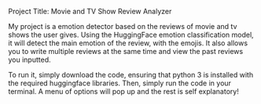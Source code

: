 Project Title: Movie and TV Show Review Analyzer

My project is a emotion detector based on the reviews of movie and tv shows the user gives. Using the HuggingFace emotion classification model, it will detect the main emotion of the review, with the emojis. It also allows you to write multiple reviews at the same time and view the past reviews you inputted.

To run it, simply download the code, ensuring that python 3 is installed with the required huggingface libraries. Then, simply run the code in your terminal. A menu of options will pop up and the rest is self explanatory!
